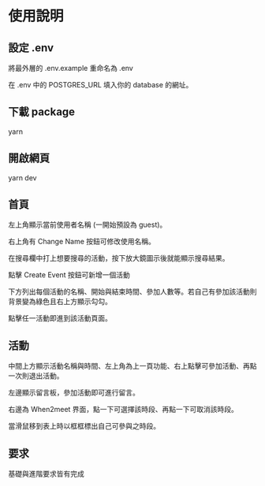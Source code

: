 # 使用說明

## 設定 .env

將最外層的 .env.example 重命名為 .env

在 .env 中的 POSTGRES_URL 填入你的 database 的網址。

## 下載 package

yarn

## 開啟網頁

yarn dev

## 首頁

左上角顯示當前使用者名稱 (一開始預設為 guest)。

右上角有 Change Name 按鈕可修改使用名稱。

在搜尋欄中打上想要搜尋的活動，按下放大鏡圖示後就能顯示搜尋結果。

點擊 Create Event 按鈕可新增一個活動

下方列出每個活動的名稱、開始與結束時間、參加人數等。若自己有參加該活動則背景變為綠色且右上方顯示勾勾。

點擊任一活動即進到該活動頁面。

## 活動

中間上方顯示活動名稱與時間、左上角為上一頁功能、右上點擊可參加活動、再點一次則退出活動。

左邊顯示留言板，參加活動即可進行留言。

右邊為 When2meet 界面，點一下可選擇該時段、再點一下可取消該時段。

當滑鼠移到表上時以框框標出自己可參與之時段。

## 要求

基礎與進階要求皆有完成





